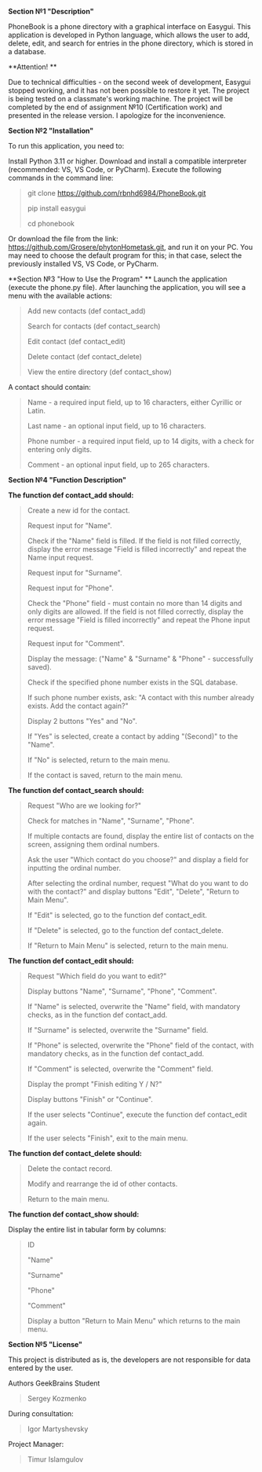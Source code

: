 **Section №1 "Description"**

PhoneBook is a phone directory with a graphical interface on Easygui.
This application is developed in Python language, which allows the user to add, delete, edit, and search for entries in the phone directory, which is stored in a database.

**Attention! **

Due to technical difficulties - on the second week of development, Easygui stopped working, and it has not been possible to restore it yet. The project is being tested on a classmate's working machine. The project will be completed by the end of assignment №10 (Certification work) and presented in the release version. I apologize for the inconvenience.

**Section №2 "Installation"**

To run this application, you need to:

Install Python 3.11 or higher.
Download and install a compatible interpreter (recommended: VS, VS Code, or PyCharm).
Execute the following commands in the command line:
> git clone https://github.com/rbnhd6984/PhoneBook.git
> 
> pip install easygui
> 
> cd phonebook

Or download the file from the link: https://github.com/Grosere/phytonHometask.git, and run it on your PC.
You may need to choose the default program for this; in that case, select the previously installed VS, VS Code, or PyCharm.

**Section №3 "How to Use the Program"
**
Launch the application (execute the phone.py file).
After launching the application, you will see a menu with the available actions:
> Add new contacts (def contact_add)
> 
> Search for contacts (def contact_search)
> 
> Edit contact (def contact_edit)
> 
> Delete contact (def contact_delete)
> 
> View the entire directory (def contact_show)

A contact should contain:
> Name - a required input field, up to 16 characters, either Cyrillic or Latin.
> 
> Last name - an optional input field, up to 16 characters.
> 
> Phone number - a required input field, up to 14 digits, with a check for entering only digits.
> 
> Comment - an optional input field, up to 265 characters.

**Section №4 "Function Description"**

**The function def contact_add should:**

> Create a new id for the contact.
> 
> Request input for "Name".
> 
> Check if the "Name" field is filled. If the field is not filled correctly, display the error message "Field is filled incorrectly" and repeat the Name input request.
> 
> Request input for "Surname".
> 
> Request input for "Phone".
> 
> Check the "Phone" field - must contain no more than 14 digits and only digits are allowed. If the field is not filled correctly, display the error message "Field is filled incorrectly" and repeat the Phone input request.
> 
> Request input for "Comment".
> 
> Display the message: ("Name" & "Surname" & "Phone" - successfully saved).
> 
> Check if the specified phone number exists in the SQL database.
> 
> If such phone number exists, ask: "A contact with this number already exists. Add the contact again?"
> 
> Display 2 buttons "Yes" and "No".
> 
> If "Yes" is selected, create a contact by adding "(Second)" to the "Name".
> 
> If "No" is selected, return to the main menu.
> 
> If the contact is saved, return to the main menu.

**The function def contact_search should:**

> Request "Who are we looking for?"
> 
> Check for matches in "Name", "Surname", "Phone".
> 
> If multiple contacts are found, display the entire list of contacts on the screen, assigning them ordinal numbers.
> 
> Ask the user "Which contact do you choose?" and display a field for inputting the ordinal number.
> 
> After selecting the ordinal number, request "What do you want to do with the contact?" and display buttons "Edit", "Delete", "Return to Main Menu".
> 
> If "Edit" is selected, go to the function def contact_edit.
> 
> If "Delete" is selected, go to the function def contact_delete.
> 
> If "Return to Main Menu" is selected, return to the main menu.

**The function def contact_edit should:**

> Request "Which field do you want to edit?"
> 
> Display buttons "Name", "Surname", "Phone", "Comment".
> 
> If "Name" is selected, overwrite the "Name" field, with mandatory checks, as in the function def contact_add.
> 
> If "Surname" is selected, overwrite the "Surname" field.
> 
> If "Phone" is selected, overwrite the "Phone" field of the contact, with mandatory checks, as in the function def contact_add.
> 
> If "Comment" is selected, overwrite the "Comment" field.
> 
> Display the prompt "Finish editing Y / N?"
> 
> Display buttons "Finish" or "Continue".
> 
> If the user selects "Continue", execute the function def contact_edit again.
> 
> If the user selects "Finish", exit to the main menu.

**The function def contact_delete should:**

> Delete the contact record.
> 
> Modify and rearrange the id of other contacts.
> 
> Return to the main menu.

**The function def contact_show should:**

Display the entire list in tabular form by columns:
> ID
> 
> "Name"
> 
> "Surname"
> 
> "Phone"
> 
> "Comment"
> 
> Display a button "Return to Main Menu" which returns to the main menu.

**Section №5 "License"**

This project is distributed as is, the developers are not responsible for data entered by the user.

Authors
GeekBrains Student
> Sergey Kozmenko

During consultation:
> Igor Martyshevsky

Project Manager:
> Timur Islamgulov
